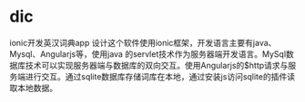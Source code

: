 # dic
ionic开发英汉词典app
设计这个软件使用ionic框架，开发语言主要有java、Mysql、Angularjs等，使用java 的servlet技术作为服务器端开发语言。MySql数据库技术可以实现服务器端与数据库的双向交互。使用Angularjs的$http请求与服务端进行交互。通过sqlite数据库存储词库在本地，通过安装js访问sqlite的插件读取本地数据。
